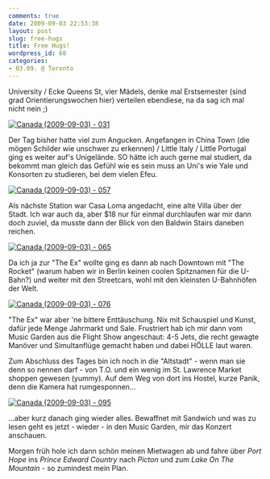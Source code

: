 ```yaml
---
comments: true
date: 2009-09-03 22:53:38
layout: post
slug: free-hugs
title: Free Hugs!
wordpress_id: 68
categories:
- 03.09. @ Toronto
---
```


University / Ecke Queens St, vier Mädels, denke mal Erstsemester (sind grad Orientierungswochen hier) verteilen ebendiese, na da sag ich mal nicht nein ;)

[![Canada (2009-09-03) - 031](http://farm3.static.flickr.com/2649/3885601282_5db8817aa1.jpg)](http://www.flickr.com/photos/walsweer/3885601282/)

Der Tag bisher hatte viel zum Angucken. Angefangen in China Town (die mögen Schilder wie unschwer zu erkennen) / Little Italy / Little Portugal ging es weiter auf's Unigelände. SO hätte ich auch gerne mal studiert, da bekommt man gleich das Gefühl wie es sein muss an Uni's wie Yale und Konsorten zu studieren, bei dem vielen Efeu.

[![Canada (2009-09-03) - 057](http://farm3.static.flickr.com/2476/3885613904_fee66f0155.jpg)](http://www.flickr.com/photos/walsweer/3885613904/)

Als nächste Station war Casa Loma angedacht, eine alte Villa über der Stadt. Ich war auch da, aber $18 nur für einmal durchlaufen war mir dann doch zuviel, da musste dann der Blick von den Baldwin Stairs daneben reichen.

[![Canada (2009-09-03) - 065](http://farm4.static.flickr.com/3509/3885616794_85b0dd7ee7.jpg)](http://www.flickr.com/photos/walsweer/3885616794/)

Da ich ja zur "The Ex" wollte ging es dann ab nach Downtown mit "The Rocket" (warum haben wir in Berlin keinen coolen Spitznamen für die U-Bahn?) und weiter mit den Streetcars, wohl mit den kleinsten U-Bahnhöfen der Welt.

[![Canada (2009-09-03) - 076](http://farm3.static.flickr.com/2539/3885622268_b945709dbb.jpg)](http://www.flickr.com/photos/walsweer/3885622268/)

"The Ex" war aber 'ne bittere Enttäuschung. Nix mit Schauspiel und Kunst, dafür jede Menge Jahrmarkt und Sale. Frustriert hab ich mir dann vom Music Garden aus die Flight Show angeschaut: 4-5 Jets, die recht gewagte Manöver und Simultanflüge gemacht haben und dabei HÖLLE laut waren.

Zum Abschluss des Tages bin ich noch in die "Altstadt" - wenn man sie denn so nennen darf - von T.O. und ein wenig im St. Lawrence Market shoppen gewesen (yummy). Auf dem Weg von dort ins Hostel, kurze Panik, denn die Kamera hat rumgesponnen...

[![Canada (2009-09-03) - 095](http://farm4.static.flickr.com/3546/3884832661_1c0c4af02e.jpg)](http://www.flickr.com/photos/walsweer/3884832661/)

...aber kurz danach ging wieder alles. Bewaffnet mit Sandwich und was zu lesen geht es jetzt - wieder - in den Music Garden, mir das Konzert anschauen.

Morgen früh hole ich dann schön meinen Mietwagen ab und fahre über _Port Hope_ ins _Prince Edward Country_ nach _Picton_ und zum _Lake On The Mountain_ - so zumindest mein Plan. 
